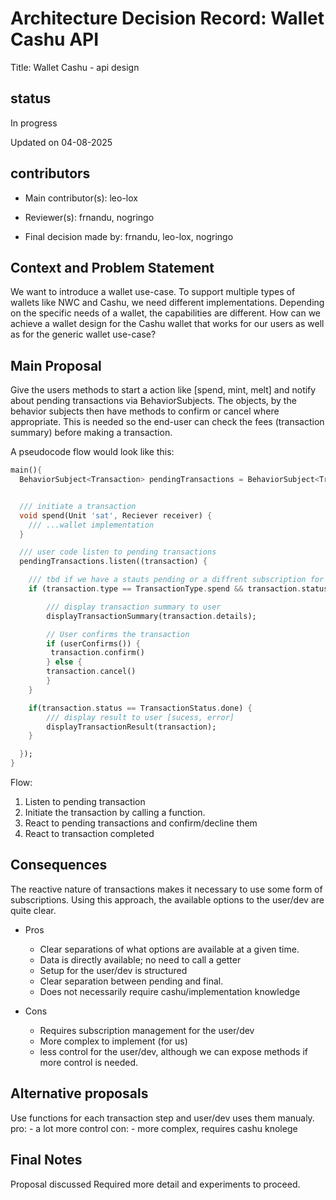 # Architecture Decision Record: Wallet Cashu API

Title: Wallet Cashu - api design

## status

In progress

Updated on 04-08-2025

## contributors

- Main contributor(s): leo-lox

- Reviewer(s): frnandu, nogringo

- Final decision made by: frnandu, leo-lox, nogringo

## Context and Problem Statement

We want to introduce a wallet use-case. To support multiple types of wallets like NWC and Cashu, we need different implementations.
Depending on the specific needs of a wallet, the capabilities are different.
How can we achieve a wallet design for the Cashu wallet that works for our users as well as for the generic wallet use-case?

## Main Proposal

Give the users methods to start a action like [spend, mint, melt] and notify about pending transactions via BehaviorSubjects.
The objects, by the behavior subjects then have methods to confirm or cancel where appropriate.
This is needed so the end-user can check the fees (transaction summary) before making a transaction.

A pseudocode flow would look like this:

```dart
main(){
  BehaviorSubject<Transaction> pendingTransactions = BehaviorSubject<Transaction>();


  /// initiate a transaction
  void spend(Unit 'sat', Reciever receiver) {
    /// ...wallet implementation
  }

  /// user code listen to pending transactions
  pendingTransactions.listen((transaction) {

    /// tbd if we have a stauts pending or a diffrent subscription for done (sucessfull, err) transactions
    if (transaction.type == TransactionType.spend && transaction.status == TransactionStatus.pending) {

        /// display transaction summary to user
        displayTransactionSummary(transaction.details);

        // User confirms the transaction
        if (userConfirms()) {
         transaction.confirm()
        } else {
        transaction.cancel()
        }
    }

    if(transaction.status == TransactionStatus.done) {
        /// display result to user [sucess, error]
        displayTransactionResult(transaction);
    }

  });
}
```

Flow:

1. Listen to pending transaction
2. Initiate the transaction by calling a function.
3. React to pending transactions and confirm/decline them
4. React to transaction completed

## Consequences

The reactive nature of transactions makes it necessary to use some form of subscriptions.
Using this approach, the available options to the user/dev are quite clear.

- Pros

  - Clear separations of what options are available at a given time.
  - Data is directly available; no need to call a getter
  - Setup for the user/dev is structured
  - Clear separation between pending and final.
  - Does not necessarily require cashu/implementation knowledge

- Cons
  - Requires subscription management for the user/dev
  - More complex to implement (for us)
  - less control for the user/dev, although we can expose methods if more control is needed.

## Alternative proposals

Use functions for each transaction step and user/dev uses them manualy.
pro: - a lot more control
con: - more complex, requires cashu knolege

## Final Notes

Proposal discussed
Required more detail and experiments to proceed.
